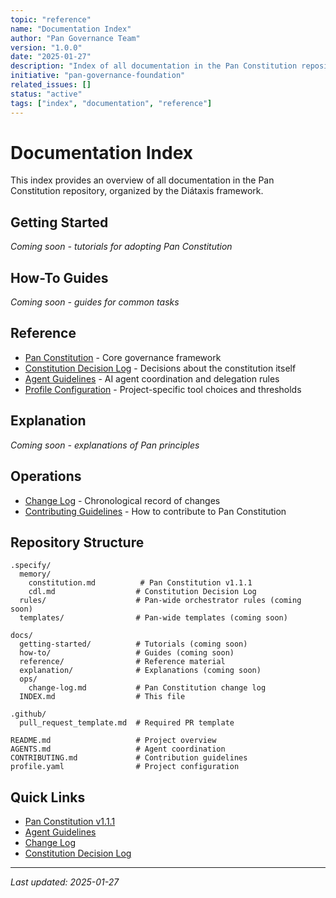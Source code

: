```yaml
---
topic: "reference"
name: "Documentation Index"
author: "Pan Governance Team"
version: "1.0.0"
date: "2025-01-27"
description: "Index of all documentation in the Pan Constitution repository"
initiative: "pan-governance-foundation"
related_issues: []
status: "active"
tags: ["index", "documentation", "reference"]
---
```


# Documentation Index

This index provides an overview of all documentation in the Pan Constitution repository, organized by the Diátaxis framework.

## Getting Started

*Coming soon - tutorials for adopting Pan Constitution*

## How-To Guides

*Coming soon - guides for common tasks*

## Reference

- [Pan Constitution](/.specify/memory/constitution.md) - Core governance framework
- [Constitution Decision Log](/.specify/memory/cdl.md) - Decisions about the constitution itself
- [Agent Guidelines](AGENTS.md) - AI agent coordination and delegation rules
- [Profile Configuration](/profile.yaml) - Project-specific tool choices and thresholds

## Explanation

*Coming soon - explanations of Pan principles*

## Operations

- [Change Log](ops/change-log.md) - Chronological record of changes
- [Contributing Guidelines](CONTRIBUTING.md) - How to contribute to Pan Constitution

## Repository Structure

```
.specify/
  memory/
    constitution.md          # Pan Constitution v1.1.1
    cdl.md                  # Constitution Decision Log
  rules/                    # Pan-wide orchestrator rules (coming soon)
  templates/                # Pan-wide templates (coming soon)

docs/
  getting-started/          # Tutorials (coming soon)
  how-to/                   # Guides (coming soon)
  reference/                # Reference material
  explanation/              # Explanations (coming soon)
  ops/
    change-log.md           # Pan Constitution change log
  INDEX.md                  # This file

.github/
  pull_request_template.md  # Required PR template

README.md                   # Project overview
AGENTS.md                   # Agent coordination
CONTRIBUTING.md             # Contribution guidelines
profile.yaml                # Project configuration
```

## Quick Links

- [Pan Constitution v1.1.1](/.specify/memory/constitution.md)
- [Agent Guidelines](AGENTS.md)
- [Change Log](ops/change-log.md)
- [Constitution Decision Log](/.specify/memory/cdl.md)

---

*Last updated: 2025-01-27*